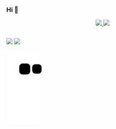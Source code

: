 ### Hi 💖

<div align="center">
  <a href="https://github.com/Riquelmovski">
  <img height="180em" src="https://github-readme-stats.vercel.app/api?username=riquelmovski&show_icons=true&theme=algolia&include_all_commits=true&count_private=true"/>
  <img height="140em" src="https://github-readme-stats.vercel.app/api/top-langs/?username=riquelmovski&layout=compact&langs_count=7&theme=algolia"/>
</div>
  
  ##
 
<div> 
  
  <a href="https://instagram.com/imatheusriquelme" target="_blank"><img src="https://img.shields.io/badge/-Instagram-%23E4405F?style=for-the-badge&logo=instagram&logoColor=white" target="_blank"></a> 
  <a href = "mailto:matheusriquelmevs@gmail.com"><img src="https://img.shields.io/badge/-Gmail-%23333?style=for-the-badge&logo=gmail&logoColor=white" target="_blank"></a>
  </a> 
 
  ![Snake animation](https://github.com/riquelmovski/riquelmovski/blob/output/github-contribution-grid-snake.svg)
 
</div>
